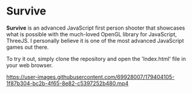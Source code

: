 # Survive

**Survive** is an advanced JavaScript first person shooter that showcases what is possible with the much-loved OpenGL library for JavaScript, ThreeJS.
I personally believe it is one of the most advanced JavaScript games out there.

To try it out, simply clone the repository and open the 'Index.html' file in your web browser.



https://user-images.githubusercontent.com/69928007/179404105-1f87b304-bc2b-4f65-8e82-c5397252b480.mp4




